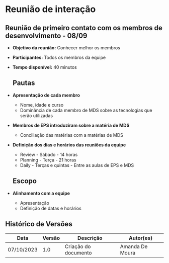 # Reunião de interação

## **Reunião de primeiro contato com os membros de desenvolvimento - 08/09**

- **Objetivo da reunião:** Conhecer melhor os membros
- **Participantes:** Todos os membros da equipe
- **Tempo disponível:** 40 minutos
    
    ## **Pautas**
    
- **Apresentação de cada membro**
    - Nome, idade e curso
    - Dominância de cada membro de MDS sobre as tecnologias que serão utilizadas
- **Membros de EPS introduziram sobre a matéria de MDS**
    - Conciliação das matérias com a matérias de MDS
- **Definição dos dias e horários das reuniões da equipe**
    - Review - Sábado - 14 horas
    - Planning - Terça - 21 horas
    - Daily - Terças e quintas - Entre as aulas de EPS e MDS

    ## **Escopo**

- **Alinhamento com a equipe**
    - Apresentação
    - Definição de datas e horários 

## Histórico de Versões

| Data | Versão | Descrição | Autor(es) |
| ------------- | ------------- | ------------- | ------------- | 
| 07/10/2023 | 1.0 | Criação do documento | Amanda De Moura |